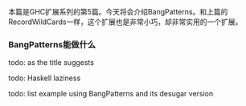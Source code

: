 本篇是GHC扩展系列的第5篇。今天将会介绍BangPatterns。和上篇的RecordWildCards一样，这个扩展也是非常小巧，却非常实用的一个扩展。



### BangPatterns能做什么

todo: as the title suggests 



todo: Haskell laziness 



todo: list example using BangPatterns and its desugar version

